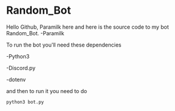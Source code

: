 # Random_Bot
Hello Github, Paramilk here and here is the source code to my bot Random_Bot.
-Paramilk

To run the bot you'll need these dependencies

-Python3

-Discord.py

-dotenv

and then to run it you need to do

```python3 bot.py```
